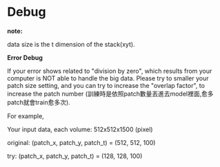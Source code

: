 # Debug

**note:**

data size is the t dimension of the stack(xyt).

**Error Debug**

If your error shows related to "division by zero", which results from your computer is NOT able to handle the big data. Please try to smaller your patch size setting, and you can try to increase the "overlap factor", to increase the patch number (訓練時是依照patch數量丟進去model裡面,愈多patch就會train愈多次).

For example,

Your input data, each volume: 512x512x1500 (pixel)

original:  (patch_x, patch_y, patch_t) = (512, 512, 100)

try:  (patch_x, patch_y, patch_t) = (128, 128, 100)
